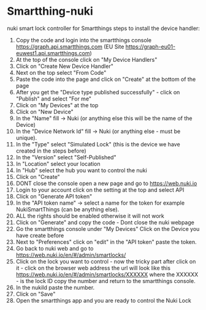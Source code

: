# Smartthing-nuki
nuki smart lock controller for Smartthings
steps to install the device handler:
1. Copy the code and login into the smartthings console https://graph.api.smartthings.com (EU Site https://graph-eu01-euwest1.api.smartthings.com)
2. At the top of the console click on "My Device Handlers"
3. Click on "Create New Device Handler"
4. Next on the top select "From Code"
5. Paste the code into the page and click on "Create" at the bottom of the page
6. After you get the "Device type published successfully" - click on "Publish" and select "For me"
7. Click on "My Devices" at the top
8. Click on "New Device"
9. In the "Name" fill -> Nuki (or anything else this will be the name of the Device)
10. In the "Device Network Id" fill -> Nuki (or anything else - must be unique).
11. In the "Type" select "Simulated Lock" (this is the device we have created in the steps before)
12. In the "Version" select "Self-Published"
13. In "Location" select your location
14. In "Hub" select the hub you want to control the nuki
15. Click on "Create"
16. DONT close the console open a new page and go to https://web.nuki.io
17. Login to your account click on the setting at the top and select API
18. Click on "Generate API token" 
19. In the "API token name" -> select a name for the token for example NukiSmartThings (can be anything else).
20. ALL the rights should be enabled otherwise it will not work
21. Click on "Generate" and copy the code - Dont close the nuki webpage
22. Go the smartthings console under "My Devices" Click on the Device you have create before
23. Next to "Preferences" click on "edit" in the "API token" paste the token.
24. Go back to nuki web and go to https://web.nuki.io/en/#/admin/smartlocks/
25. Click on the lock you want to control - now the tricky part after click on it - click on the browser web address the url
will look like this https://web.nuki.io/en/#/admin/smartlocks/XXXXXX
where the XXXXXX - is the lock ID copy the number and return to the smartthings console.
26. In the nukiId paste the number.
29. Click on "Save"
30. Open the smartthings app and you are ready to control the Nuki Lock
